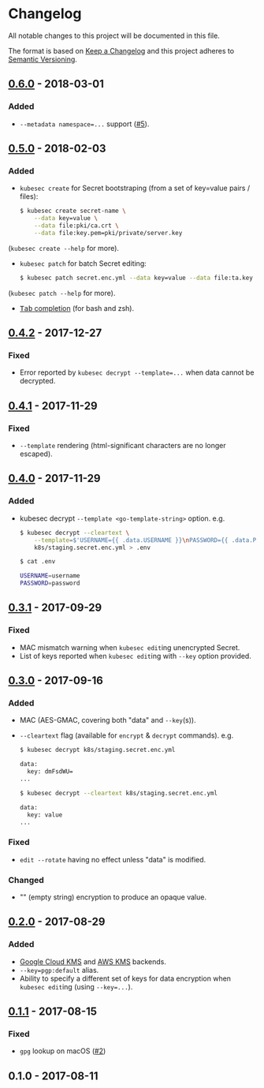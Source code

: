 # Changelog
All notable changes to this project will be documented in this file.

The format is based on [Keep a Changelog](http://keepachangelog.com/en/1.0.0/)
and this project adheres to [Semantic Versioning](http://semver.org/spec/v2.0.0.html).

## [0.6.0] - 2018-03-01

### Added
- `--metadata namespace=...` support ([#5](https://github.com/shyiko/kubesec/pull/5)).

## [0.5.0] - 2018-02-03

### Added
- `kubesec create` for Secret bootstraping (from a set of key=value pairs / files): 
  
    ```sh
    $ kubesec create secret-name \
        --data key=value \
        --data file:pki/ca.crt \
        --data file:key.pem=pki/private/server.key
    ```
(`kubesec create --help` for more).
- `kubesec patch` for batch Secret editing: 
  
    ```sh
    $ kubesec patch secret.enc.yml --data key=value --data file:ta.key
    ```     
(`kubesec patch --help` for more). 
- [<kbd>Tab</kbd> completion](https://github.com/shyiko/kubesec#tab-completion) (for bash and zsh).

## [0.4.2] - 2017-12-27

### Fixed
- Error reported by `kubesec decrypt --template=...` when data cannot be decrypted.   

## [0.4.1] - 2017-11-29

### Fixed
- `--template` rendering (html-significant characters are no longer escaped).  

## [0.4.0] - 2017-11-29

### Added
- kubesec decrypt `--template <go-template-string>` option. e.g.

    ```sh
    $ kubesec decrypt --cleartext \
        --template=$'USERNAME={{ .data.USERNAME }}\nPASSWORD={{ .data.PASSWORD }}' \
        k8s/staging.secret.enc.yml > .env
    
    $ cat .env
    
    USERNAME=username
    PASSWORD=password    
    ```  

## [0.3.1] - 2017-09-29

### Fixed
- MAC mismatch warning when `kubesec edit`ing unencrypted Secret.
- List of keys reported when `kubesec edit`ing with `--key` option provided.  

## [0.3.0] - 2017-09-16

### Added
- MAC (AES-GMAC, covering both "data" and `--key`(s)).
- `--cleartext` flag (available for `encrypt` & `decrypt` commands). e.g.

    ```sh
    $ kubesec decrypt k8s/staging.secret.enc.yml
    
    data:
      key: dmFsdWU= 
    ...
    
    $ kubesec decrypt --cleartext k8s/staging.secret.enc.yml
    
    data:
      key: value
    ...
    ```

### Fixed
- `edit --rotate` having no effect unless "data" is modified. 

### Changed
- "" (empty string) encryption to produce an opaque value.

## [0.2.0] - 2017-08-29

### Added
- [Google Cloud KMS](https://cloud.google.com/kms/) and [AWS KMS](https://aws.amazon.com/kms/) backends.
- `--key=pgp:default` alias.
- Ability to specify a different set of keys for data encryption when `kubesec edit`ing (using `--key=...`). 

## [0.1.1] - 2017-08-15

### Fixed
- `gpg` lookup on macOS ([#2](https://github.com/shyiko/kubesec/issues/2))

## 0.1.0 - 2017-08-11

[0.6.0]: https://github.com/shyiko/kubesec/compare/0.5.0...0.6.0
[0.5.0]: https://github.com/shyiko/kubesec/compare/0.4.2...0.5.0
[0.4.2]: https://github.com/shyiko/kubesec/compare/0.4.1...0.4.2
[0.4.1]: https://github.com/shyiko/kubesec/compare/0.4.0...0.4.1
[0.4.0]: https://github.com/shyiko/kubesec/compare/0.3.1...0.4.0
[0.3.1]: https://github.com/shyiko/kubesec/compare/0.3.0...0.3.1
[0.3.0]: https://github.com/shyiko/kubesec/compare/0.2.0...0.3.0
[0.2.0]: https://github.com/shyiko/kubesec/compare/0.1.1...0.2.0
[0.1.1]: https://github.com/shyiko/kubesec/compare/0.1.0...0.1.1
